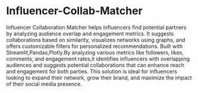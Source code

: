 # Influencer-Collab-Matcher
Influencer Collaboration Matcher helps influencers find potential partners by analyzing audience overlap and engagement metrics. It suggests collaborations based on similarity, visualizes networks using graphs, and offers customizable filters for personalized recommendations. Built with Streamlit,Pandas,Plotly.By analyzing various metrics like followers, likes, comments, and engagement rates,it identifies influencers with overlapping audiences and suggests potential collaborations that can enhance reach and engagement for both parties. This solution is ideal for influencers looking to expand their network, grow their brand, and maximize the impact of their social media presence.
